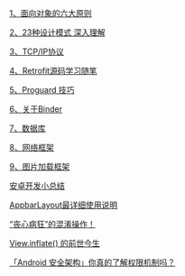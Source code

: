[1、面向对象的六大原则](https://www.cnblogs.com/itfenqing/p/7750524.html)

[2、23种设计模式 深入理解](https://www.cnblogs.com/foryang/p/5849402.html)

[3、TCP/IP协议](https://blog.csdn.net/goodboy1881/article/details/665041)

[4、Retrofit源码学习随笔](https://www.jianshu.com/p/8b44a76197e1)

[5、Proguard 技巧](https://mp.weixin.qq.com/s/sFPnK_nvNQOWRK3rd3XnZw)

[6、关于Binder](https://www.jianshu.com/p/062a6e4f5cbe)

[7、数据库]()

[8、网络框架]()

[9、图片加载框架]()

[安卓开发小总结](https://www.jianshu.com/p/5fade3e20cef)

[AppbarLayout最详细使用说明](https://www.jianshu.com/p/94ceeb8bbf87)

[“丧心病狂”的混淆操作！](https://mp.weixin.qq.com/s?__biz=MzAxMTI4MTkwNQ==&mid=2650827210&idx=1&sn=6d0858db9b71650274dc1720843a8c17&chksm=80b7bd54b7c034429b2a79ed13db474a5b3221ac39ead8c15fda577efd573194f10fdfb68c32&mpshare=1&scene=23&srcid=#rd)

[View.inflate() 的前世今生](https://www.jianshu.com/p/342890fcf5c9)

[「Android 安全架构」你真的了解权限机制吗？](https://www.jianshu.com/p/a17c8bed79d9)
